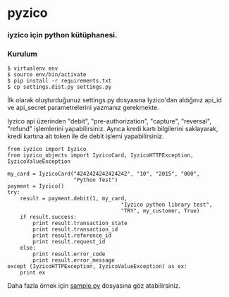 # pyzico
### iyzico için python kütüphanesi.

### Kurulum
    $ virtualenv env
    $ source env/bin/activate
    $ pip install -r requirements.txt
    $ cp settings.dist.py settings.py

İlk olarak oluşturduğunuz settings.py dosyasına Iyzico'dan aldığınız api_id ve api_secret parametrelerini yazmanız gerekmekte.

Iyzico api üzerinden "debit", "pre-authorization", "capture", "reversal", "refund" işlemlerini yapabilirsiniz.
Ayrıca kredi kartı bilgilerini saklayarak, kredi kartına ait token ile de debit işlemi yapabilirsiniz.

    
    from iyzico import Iyzico
    from iyzico_objects import IyzicoCard, IyzicoHTTPException, IyzicoValueException
    
    my_card = IyzicoCard("4242424242424242", "10", "2015", "000",
                         "Python Test")
    payment = Iyzico()
    try:
        result = payment.debit(1, my_card,
                                        "Iyzico python library test",
                                        "TRY", my_customer, True)
        if result.success:
            print result.transaction_state
            print result.transaction_id
            print result.reference_id
            print result.request_id
        else:
            print result.error_code
            print result.error_message
    except (IyzicoHTTPException, IyzicoValueException) as ex:
        print ex

Daha fazla örnek için <a href="https://github.com/uguratar/pyzico/blob/master/sample.py">sample.py</a> dosyasına göz atabilirsiniz.